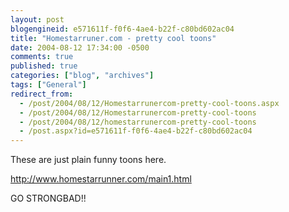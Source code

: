 ```yaml
---
layout: post
blogengineid: e571611f-f0f6-4ae4-b22f-c80bd602ac04
title: "Homestarruner.com - pretty cool toons"
date: 2004-08-12 17:34:00 -0500
comments: true
published: true
categories: ["blog", "archives"]
tags: ["General"]
redirect_from: 
  - /post/2004/08/12/Homestarrunercom-pretty-cool-toons.aspx
  - /post/2004/08/12/Homestarrunercom-pretty-cool-toons
  - /post/2004/08/12/homestarrunercom-pretty-cool-toons
  - /post.aspx?id=e571611f-f0f6-4ae4-b22f-c80bd602ac04
---
```


These are just plain funny toons here.

<A href="http://www.homestarrunner.com/main1.html">http://www.homestarrunner.com/main1.html</A>

GO STRONGBAD!!
